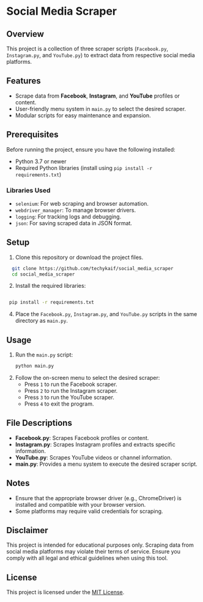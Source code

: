 
# Social Media Scraper  

## Overview  
This project is a collection of three scraper scripts (`Facebook.py`, `Instagram.py`, and `YouTube.py`) to extract data from respective social media platforms.  

## Features  
- Scrape data from **Facebook**, **Instagram**, and **YouTube** profiles or content.  
- User-friendly menu system in `main.py` to select the desired scraper.  
- Modular scripts for easy maintenance and expansion.  

## Prerequisites  
Before running the project, ensure you have the following installed:  
- Python 3.7 or newer  
- Required Python libraries (install using `pip install -r requirements.txt`)  

### Libraries Used  
- `selenium`: For web scraping and browser automation.  
- `webdriver_manager`: To manage browser drivers.  
- `logging`: For tracking logs and debugging.  
- `json`: For saving scraped data in JSON format.  

## Setup  
1. Clone this repository or download the project files.
  ```bash
    git clone https://github.com/techykaif/social_media_scraper
    cd social_media_scraper
  ```

2. Install the required libraries:  

  ```bash

   pip install -r requirements.txt
   ```  
4. Place the `Facebook.py`, `Instagram.py`, and `YouTube.py` scripts in the same directory as `main.py`.  

## Usage  
1. Run the `main.py` script:  
   ```bash
   python main.py
   ```  
2. Follow the on-screen menu to select the desired scraper:  
   - Press `1` to run the Facebook scraper.  
   - Press `2` to run the Instagram scraper.  
   - Press `3` to run the YouTube scraper.  
   - Press `4` to exit the program.  

## File Descriptions  
- **Facebook.py**: Scrapes Facebook profiles or content.  
- **Instagram.py**: Scrapes Instagram profiles and extracts specific information.  
- **YouTube.py**: Scrapes YouTube videos or channel information.  
- **main.py**: Provides a menu system to execute the desired scraper script.  

## Notes  
- Ensure that the appropriate browser driver (e.g., ChromeDriver) is installed and compatible with your browser version.  
- Some platforms may require valid credentials for scraping.  

## Disclaimer  
This project is intended for educational purposes only. Scraping data from social media platforms may violate their terms of service. Ensure you comply with all legal and ethical guidelines when using this tool.  

## License  
This project is licensed under the [MIT License](LICENSE).  
